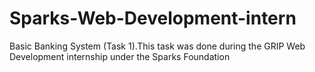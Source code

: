 # Sparks-Web-Development-intern
Basic Banking System (Task 1).This task was done during the GRIP Web Development internship under the Sparks Foundation
